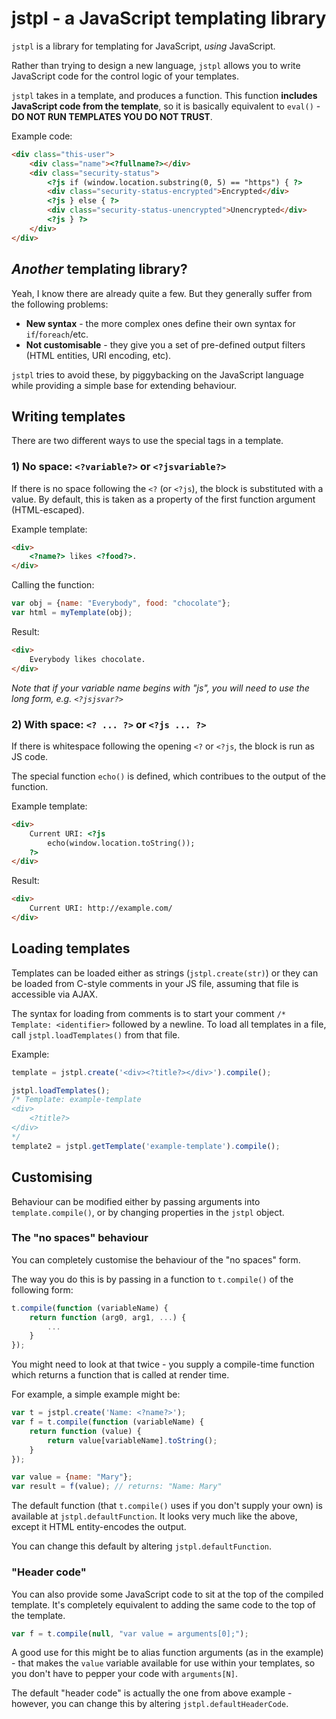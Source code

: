 # jstpl - a JavaScript templating library

`jstpl` is a library for templating for JavaScript, *using* JavaScript.

Rather than trying to design a new language, `jstpl` allows you to write JavaScript code for the control logic of your templates.

`jstpl` takes in a template, and produces a function.  This function **includes JavaScript code from the template**, so it is basically equivalent to `eval()` - **DO NOT RUN TEMPLATES YOU DO NOT TRUST**.

Example code:
```html
<div class="this-user">
    <div class="name"><?fullname?></div>
    <div class="security-status">
        <?js if (window.location.substring(0, 5) == "https") { ?>
        <div class="security-status-encrypted">Encrypted</div>
        <?js } else { ?>
        <div class="security-status-unencrypted">Unencrypted</div>
        <?js } ?>
    </div>
</div>
```

## *Another* templating library?

Yeah, I know there are already quite a few.  But they generally suffer from the following problems:

* **New syntax** - the more complex ones define their own syntax for `if`/`foreach`/etc.
* **Not customisable** - they give you a set of pre-defined output filters (HTML entities, URI encoding, etc).

`jstpl` tries to avoid these, by piggybacking on the JavaScript language while providing a simple base for extending behaviour.

## Writing templates

There are two different ways to use the special tags in a template.

### 1) No space: `<?variable?>` or `<?jsvariable?>`

If there is no space following the `<?` (or `<?js`), the block is substituted with a value.  By default, this is taken as a property of the first function argument (HTML-escaped).

Example template:
```html
<div>
    <?name?> likes <?food?>.
</div>
```

Calling the function:
```javascript
var obj = {name: "Everybody", food: "chocolate"};
var html = myTemplate(obj);
```

Result:
```html
<div>
    Everybody likes chocolate.
</div>
```

*Note that if your variable name begins with "js", you will need to use the long form, e.g. `<?jsjsvar?>`*

### 2) With space: `<? ... ?>` or `<?js ... ?>`

If there is whitespace following the opening `<?` or `<?js`, the block is run as JS code.

The special function `echo()` is defined, which contribues to the output of the function.

Example template:
```html
<div>
    Current URI: <?js
        echo(window.location.toString());
    ?>
</div>
```

Result:
```html
<div>
    Current URI: http://example.com/
</div>
```

## Loading templates

Templates can be loaded either as strings (`jstpl.create(str)`) or they can be loaded from C-style comments in your JS file, assuming that file is accessible via AJAX.

The syntax for loading from comments is to start your comment `/* Template: <identifier>` followed by a newline.  To load all templates in a file, call `jstpl.loadTemplates()` from that file.

Example:
```javascript
template = jstpl.create('<div><?title?></div>').compile();

jstpl.loadTemplates();
/* Template: example-template
<div>
    <?title?>
</div>
*/
template2 = jstpl.getTemplate('example-template').compile();
```

## Customising

Behaviour can be modified either by passing arguments into `template.compile()`, or by changing properties in the `jstpl` object.

### The "no spaces" behaviour

You can completely customise the behaviour of the "no spaces" form.

The way you do this is by passing in a function to `t.compile()` of the following form:
```javascript
t.compile(function (variableName) {
    return function (arg0, arg1, ...) {
        ...
    }
});
```

You might need to look at that twice - you supply a compile-time function which returns a function that is called at render time.

For example, a simple example might be:
```javascript
var t = jstpl.create('Name: <?name?>');
var f = t.compile(function (variableName) {
    return function (value) {
        return value[variableName].toString();
    }
});

var value = {name: "Mary"};
var result = f(value); // returns: "Name: Mary"
```

The default function (that `t.compile()` uses if you don't supply your own) is available at `jstpl.defaultFunction`.  It looks very much like the above, except it HTML entity-encodes the output.

You can change this default by altering `jstpl.defaultFunction`.

### "Header code"

You can also provide some JavaScript code to sit at the top of the compiled template.  It's completely equivalent to adding the same code to the top of the template.

```javascript
var f = t.compile(null, "var value = arguments[0];");
```

A good use for this might be to alias function arguments (as in the example) - that makes the `value` variable available for use within your templates, so you don't have to pepper your code with `arguments[N]`.

The default "header code" is actually the one from above example - however, you can change this by altering `jstpl.defaultHeaderCode`.

